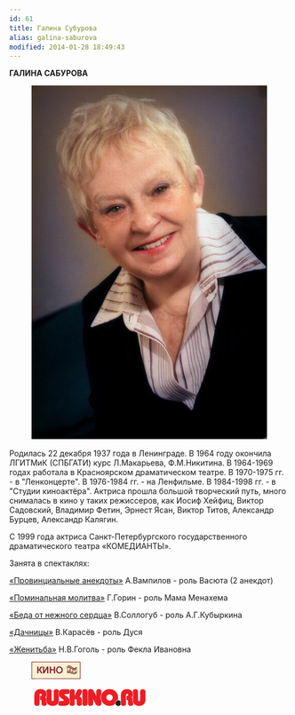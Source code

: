 ```yaml
---
id: 61
title: Галина Субурова
alias: galina-saburova
modified: 2014-01-28 18:49:43
---
```


**ГАЛИНА САБУРОВА**

<figure><img src="./images/stories/random/sabyrova.jpg" /></figure>

Родилась 22 декабря 1937 года в Ленинграде. В 1964 году окончила ЛГИТМиК (СПБГАТИ) курс Л.Макарьева, Ф.М.Никитина. В 1964-1969 годах работала в Красноярском драматическом театре. В 1970-1975 гг. - в "Ленконцерте". В 1976-1984 гг. - на Ленфильме. В 1984-1998 гг. - в "Студии киноактёра". Актриса прошла большой творческий путь, много снималась в кино у таких режиссеров, как Иосиф Хейфиц, Виктор Садовский, Владимир Фетин, Эрнест Ясан, Виктор Титов, Александр Бурцев, Александр Калягин.

С 1999 года актриса Санкт-Петербургского государственного драматического театра «КОМЕДИАНТЫ».

Занята в спектаклях:

<a href="71-anekdoti.html">«Провинциальные анекдоты»</a> А.Вампилов - роль Васюта (2 анекдот)

<a href="97-pominalnaia-molitva.html">«Поминальная молитва»</a> Г.Горин - роль Мама Менахема

<a href="39-beda-ot-neghnogo-serdca.html">«Беда от нежного сердца»</a> В.Соллогуб - роль А.Г.Кубыркина

<a href="43-dachnici.html">«Дачницы»</a> В.Карасёв - роль Дуся

<a href="69-genitba.html">«Женитьба»</a> Н.В.Гоголь - роль Фекла Ивановна

<figure><a href="http://www.kino-teatr.ru/teatr/acter/w/ros/3712/bio/"><img src="./images/stories/random/kino-teatr-88x31.gif" /></a></figure>

<figure><a href="http://ruskino.ru/art/5110"><img src="./images/stories/random/rus-.png" /></a></figure>

